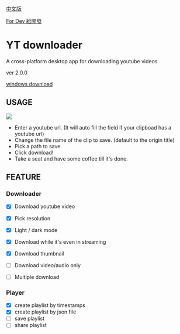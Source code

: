 [中文版](/README.md)

[For Dev 給開發](/README_dev.md)

# YT downloader

A cross-platform desktop app for downloading youtube videos

ver 2.0.0

[windows download](/release/2.0.0/win/yt-downloader%20Setup%202.0.0.exe?raw=true)

<!-- [mac download](/release/2.0.0/mac/) -->

## USAGE

![](https://i.imgur.com/e35m6KU.png)

- Enter a youtube url. (It will auto fill the field if your clipboad has a youtube url)
- Change the file name of the clip to save. (default to the origin title)
- Pick a path to save.
- Click download!
- Take a seat and have some coffee till it's done.

## FEATURE

### Downloader

- [x] Download youtube video
- [x] Pick resolution
- [x] Light / dark mode
- [x] Download while it's even in streaming
- [x] Download thumbnail

- [ ] Download video/audio only
- [ ] Multiple download

### Player
- [x] create playlist by timestamps
- [x] create playlist by json file
- [ ] save playlist
- [ ] share playlist